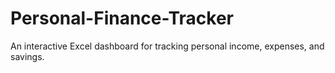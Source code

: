# Personal-Finance-Tracker
An interactive Excel dashboard for tracking personal income, expenses, and savings.
